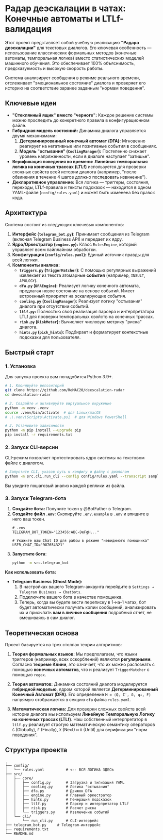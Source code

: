 # Радар деэскалации в чатах: Конечные автоматы и LTLf-валидация

Этот проект представляет собой учебную реализацию **"Радара деэскалации"** для текстовых диалогов. Его ключевая особенность — использование классических формальных методов (конечные автоматы, темпоральная логика) вместо статистических моделей машинного обучения. Это обеспечивает 100% объяснимость, предсказуемость и высокую скорость работы.

Система анализирует сообщения в режиме реального времени, отслеживает "эмоциональное состояние" диалога и проверяет его историю на соответствие заранее заданным "нормам поведения".

## Ключевые идеи

*   **"Стеклянный ящик" вместо "черного":** Каждое решение системы можно проследить до конкретного правила в конфигурационном файле.
*   **Гибридная модель состояний:** Динамика диалога управляется двумя механизмами:
    1.  **Детерминированный конечный автомат (DFA):** Мгновенно реагирует на негативные или позитивные события в сообщениях.
    2.  **Модель "остывания" (`CoolingManager`):** Постепенно снижает уровень напряженности, если в диалоге наступает "затишье".
*   **Верификация поведения во времени:** **Линейная темпоральная логика на конечных трассах (LTLf)** используется для проверки сложных свойств всей истории диалога (например, "после обвинения в течение 4 шагов должно последовать извинение").
*   **Декларативное управление:** Вся логика — триггеры, состояния, переходы, LTLf-правила и тексты подсказок — находится в одном YAML-файле (`config/rules.yaml`) и может быть изменена без правок кода.

## Архитектура

Система состоит из следующих ключевых компонентов:

1.  **Интерфейс (`telegram_bot.py`):** Принимает сообщения из Telegram (включая Telegram Business API) и передает их ядру.
2.  **Ядро/Оркестратор (`engine.py`):** Класс `RulesEngine`, который управляет всем пайплайном обработки.
3.  **Конфигурация (`config/rules.yaml`):** Единый источник правды для всей логики.
4.  **Компоненты анализа:**
    *   **`triggers.py` (`TriggerMatcher`):** С помощью регулярных выражений извлекает из текста атомарные **события** (например, `INSULT`, `APOLOGY`).
    *   **`dfa.py` (`DFAEngine`):** Реализует логику конечного автомата, предлагая новое состояние на основе событий. Имеет встроенный приоритет на эскалирующие события.
    *   **`cooling.py` (`CoolingManager`):** Реализует логику "остывания" диалога при отсутствии событий.
    *   **`ltlf.py`:** Полностью своя реализация парсера и интерпретатора LTLf для проверки темпоральных свойств на конечных трассах.
    *   **`risk.py` (`RiskMeter`):** Вычисляет числовую метрику "риска" диалога.
    *   **`hints.py` (`pick_hints`):** Подбирает и форматирует контекстные подсказки для пользователя.

## Быстрый старт

### 1. Установка

Для запуска проекта вам понадобится Python 3.9+.

```bash
# 1. Клонируйте репозиторий
git clone https://github.com/ReMAC20/deescalation-radar
cd deescalation-radar

# 2. Создайте и активируйте виртуальное окружение
python -m venv .venv
source .venv/bin/activate  # для Linux/macOS
# .\.venv\Scripts\Activate.ps1  # для Windows PowerShell

# 3. Установите зависимости
python -m pip install --upgrade pip
pip install -r requirements.txt
```

### 2. Запуск CLI-версии

CLI-режим позволяет протестировать ядро системы на текстовом файле с диалогом.

```bash
# Запустите CLI, указав путь к конфигу и файлу с диалогом
python -m src.cli.run_cli --config config/rules.yaml --transcript sample_data/transcript.txt
```

Вы увидите пошаговый анализ каждой реплики из файла.

### 3. Запуск Telegram-бота


1.  **Создайте бота:** Получите токен у @BotFather в Telegram.
2.  **Создайте файл `.env`:** Скопируйте `.env.example` в `.env` и впишите в него ваш токен.
    ```
    # .env
    TELEGRAM_BOT_TOKEN="123456:ABC-DeFgH..."
    
    # Укажите ваш Chat ID для рабоы в режиме "невидимого помощника"
    USER_CHAT_ID="987654321"
    ```
3.  **Запустите бота:**
    ```bash
    python -m src.telegram_bot
    ```

**Как использовать бота:**

*   **Telegram Business (Ghost Mode):**
    1.  В настройках вашего Telegram-аккаунта перейдите в `Settings → Telegram Business → Chatbots`.
    2.  Подключите вашего бота в качестве помощника.
    3.  Теперь, когда вы будете вести переписку в 1-на-1 чатах, бот будет автоматически получать копии сообщений, анализировать их и присылать **вам в личные сообщения** подробный отчет, не вмешиваясь в сам диалог.

## Теоретическая основа

Проект базируется на трех столпах теории алгоритмов:

1.  **Теория формальных языков:** Мы предполагаем, что языки триггеров (например, всех оскорблений) являются **регулярными**. Согласно **теореме Клини**, это означает, что их можно распознать с помощью **конечных автоматов**, что и реализует `TriggerMatcher` с помощью `regex`.

2.  **Теория автоматов:** Динамика состояний диалога моделируется **гибридной моделью**, ядром которой является **Детерминированный Конечный Автомат (DFA)**. Его определение `M = ⟨Q, Σ', δ, q₀, F⟩` напрямую отображается в секцию `dfa` файла `rules.yaml`.

3.  **Математическая логика:** Для проверки сложных свойств всей истории диалога мы используем **Линейную Темпоральную Логику на конечных трассах (LTLf)**. Наш собственный интерпретатор в `ltlf.py` реализует строгую математическую семантику операторов `G` (Globally), `F` (Finally), `X` (Next) и `U` (Until) для верификации "норм поведения".

## Структура проекта

```
.
├── config/
│   └── rules.yaml          # <-- ВСЯ ЛОГИКА ЗДЕСЬ
├── src/
│   ├── core/
│   │   ├── config.py       # Загрузка и типизация YAML
│   │   ├── cooling.py      # Логика "остывания"
│   │   ├── dfa.py          # Движок DFA
│   │   ├── engine.py       # Главный оркестратор
│   │   ├── hints.py        # Генерация подсказок
│   │   ├── ltlf.py         # Парсер и интерпретатор LTLf
│   │   ├── risk.py         # Расчет риска
│   │   └── triggers.py     # Извлечение событий
│   └── cli/
│       └── run_cli.py      # CLI-интерфейс
├── telegram_bot.py     # Telegram-интерфейс
├── requirements.txt
└── README.md
```


